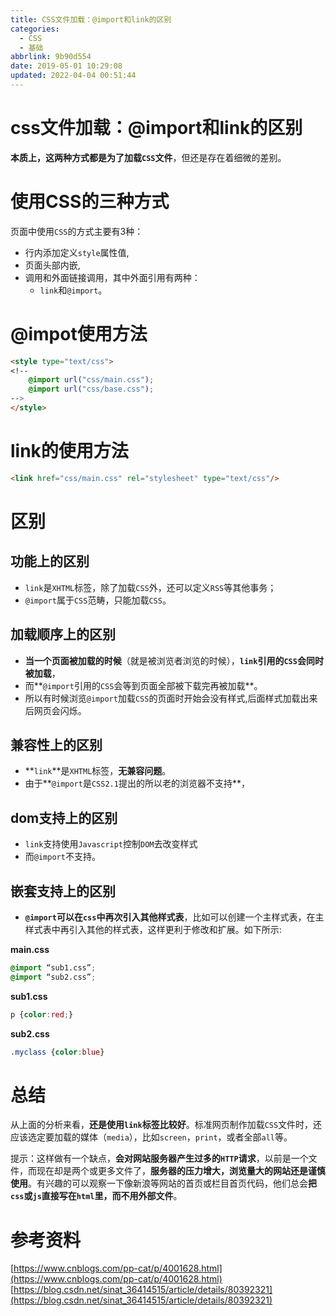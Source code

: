 ```yaml
---
title: CSS文件加载：@import和link的区别
categories: 
  - CSS
  - 基础
abbrlink: 9b90d554
date: 2019-05-01 10:29:08
updated: 2022-04-04 00:51:44
---
```

# css文件加载：@import和link的区别
**本质上，这两种方式都是为了加载`CSS`文件**，但还是存在着细微的差别。
# 使用CSS的三种方式
页面中使用`CSS`的方式主要有3种：
- 行内添加定义`style`属性值,
- 页面头部内嵌,
- 调用和外面链接调用，其中外面引用有两种：
    - `link`和`@import`。

# @impot使用方法
```html
<style type="text/css">
<!--
    @import url("css/main.css");
    @import url("css/base.css");
-->
</style>
```
# link的使用方法
```html
<link href="css/main.css" rel="stylesheet" type="text/css"/>
```
# 区别
## 功能上的区别
- `link`是`XHTML`标签，除了加载`CSS`外，还可以定义`RSS`等其他事务；
- `@import`属于`CSS`范畴，只能加载`CSS`。

## 加载顺序上的区别
- **当一个页面被加载的时候**（就是被浏览者浏览的时候），**`link`引用的`CSS`会同时被加载**，
- 而**`@import`引用的`CSS`会等到页面全部被下载完再被加载**。
- 所以有时候浏览`@import`加载`CSS`的页面时开始会没有样式,后面样式加载出来后网页会闪烁。

## 兼容性上的区别
- **`link`**是`XHTML`标签，**无兼容问题**。
- 由于**`@import`是`CSS2.1`提出的所以老的浏览器不支持**，

## dom支持上的区别
- `link`支持使用`Javascript`控制`DOM`去改变样式
- 而`@import`不支持。

## 嵌套支持上的区别
- **`@import`可以在`css`中再次引入其他样式表**，比如可以创建一个主样式表，在主样式表中再引入其他的样式表，这样更利于修改和扩展。如下所示:

**main.css**
```css
@import “sub1.css”;
@import “sub2.css”;
```
**sub1.css**
```css
p {color:red;}
```
**sub2.css**
```css
.myclass {color:blue}
```
# 总结
从上面的分析来看，**还是使用`link`标签比较好**。标准网页制作加载`CSS`文件时，还应该选定要加载的媒体（`media`），比如`screen`，`print`，或者全部`all`等。

提示：这样做有一个缺点，**会对网站服务器产生过多的`HTTP`请求**，以前是一个文件，而现在却是两个或更多文件了，**服务器的压力增大，浏览量大的网站还是谨慎使用**。有兴趣的可以观察一下像新浪等网站的首页或栏目首页代码，他们总会**把`css`或`js`直接写在`html`里，而不用外部文件**。

# 参考资料
[https://www.cnblogs.com/pp-cat/p/4001628.html](https://www.cnblogs.com/pp-cat/p/4001628.html)
[https://blog.csdn.net/sinat_36414515/article/details/80392321](https://blog.csdn.net/sinat_36414515/article/details/80392321)
